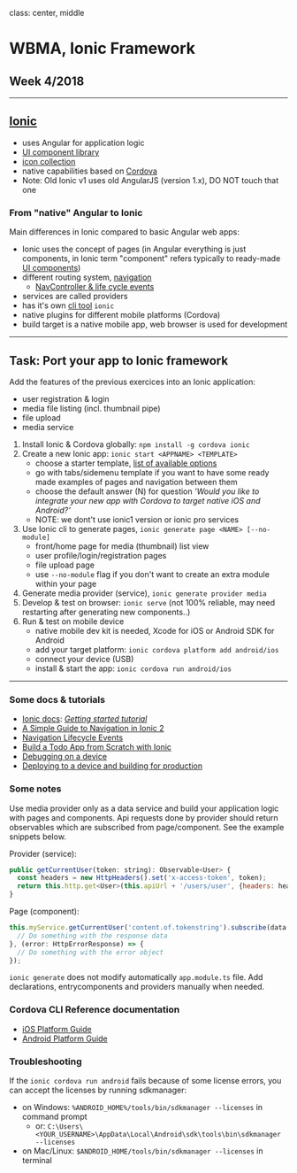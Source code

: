 class: center, middle

# WBMA, Ionic Framework

## Week 4/2018

---

## [Ionic](https://ionicframework.com/docs/)

- uses Angular for application logic
- [UI component library](https://ionicframework.com/docs/components/)
- [icon collection](https://ionicframework.com/docs/ionicons/)
- native capabilities based on [Cordova](https://cordova.apache.org/)
- Note: Old Ionic v1 uses old AngularJS (version 1.x), DO NOT touch that one

### From "native" Angular to Ionic

Main differences in Ionic compared to basic Angular web apps:

- Ionic uses the concept of pages (in Angular everything is just components, in Ionic term "component" refers typically to ready-made [UI components](https://ionicframework.com/docs/components/))
- different routing system, [navigation](https://ionicframework.com/docs//components/#navigation)
  - [NavController & life cycle events](https://ionicframework.com/docs/api/navigation/NavController/)
- services are called providers
- has it's own [cli tool](https://ionicframework.com/docs/cli/commands.html) `ionic`
- native plugins for different mobile platforms (Cordova)
- build target is a native mobile app, web browser is used for development

---

## Task: Port your app to Ionic framework

Add the features of the previous exercices into an Ionic application:

- user registration & login
- media file listing (incl. thumbnail pipe)
- file upload
- media service

1. Install Ionic & Cordova globally: `npm install -g cordova ionic`
1. Create a new Ionic app: `ionic start <APPNAME> <TEMPLATE>`
    - choose a starter template, [list of available options](https://ionicframework.com/docs/cli/starters.html#ionic-angular)
    - go with tabs/sidemenu template if you want to have some ready made examples of pages and navigation between them
    - choose the default answer (N) for question _'Would you like to integrate your new app with Cordova to target native iOS and Android?'_
    - NOTE: we dont't use ionic1 version or ionic pro services
1. Use Ionic cli to generate pages, `ionic generate page <NAME> [--no-module]`
    - front/home page for media (thumbnail) list view
    - user profile/login/registration pages
    - file upload page
    - use `--no-module` flag if you don't want to create an extra module within your page
1. Generate media provider (service), `ionic generate provider media`
1. Develop & test on browser: `ionic serve` (not 100% reliable, may need restarting after generating new components..)
1. Run & test on mobile device
    - native mobile dev kit is needed, Xcode for iOS or Android SDK for Android
    - add your target platform: `ionic cordova platform add android/ios`
    - connect your device (USB)
    - install & start the app: `ionic cordova run android/ios`

---

### Some docs & tutorials

- [Ionic docs](https://ionicframework.com/docs/): _[Getting started tutorial](https://ionicframework.com/docs/intro/tutorial/)_
- [A Simple Guide to Navigation in Ionic 2](https://www.joshmorony.com/a-simple-guide-to-navigation-in-ionic-2/)
- [Navigation Lifecycle Events](https://blog.ionicframework.com/navigating-lifecycle-events/)
- [Build a Todo App from Scratch with Ionic](https://www.joshmorony.com/build-a-todo-app-from-scratch-with-ionic-2-video-tutorial/)
- [Debugging on a device](https://medium.com/@leetheguy/the-best-way-to-debug-an-ionic-app-on-a-device-79833bef5d1d)
- [Deploying to a device and building for production](https://ionicframework.com/docs/intro/deploying/)

### Some notes

Use media provider only as a data service and build your application logic with pages and components. Api requests done by provider should return observables which are subscribed from page/component. See the example snippets below.

Provider (service):

```js
public getCurrentUser(token: string): Observable<User> {
  const headers = new HttpHeaders().set('x-access-token', token);
  return this.http.get<User>(this.apiUrl + '/users/user', {headers: headers});
}
```

Page (component):

```js
this.myService.getCurrentUser('content.of.tokenstring').subscribe(data => {
  // Do something with the response data
}, (error: HttpErrorResponse) => {
  // Do something with the error object
});
```

`ionic generate` does not modify automatically `app.module.ts` file. Add declarations, entrycomponents and providers manually when needed.

### Cordova CLI Reference documentation

- [iOS Platform Guide](https://cordova.apache.org/docs/en/latest/guide/platforms/ios/index.html)
- [Android Platform Guide](https://cordova.apache.org/docs/en/latest/guide/platforms/android/index.html)

### Troubleshooting

If the `ionic cordova run android` fails because of some license errors, you can accept the licenses by running sdkmanager:

- on Windows: `%ANDROID_HOME%/tools/bin/sdkmanager --licenses` in command prompt
  - or: `C:\Users\<YOUR_USERNAME>\AppData\Local\Android\sdk\tools\bin\sdkmanager --licenses`
- on Mac/Linux: `$ANDROID_HOME/tools/bin/sdkmanager --licenses` in terminal
